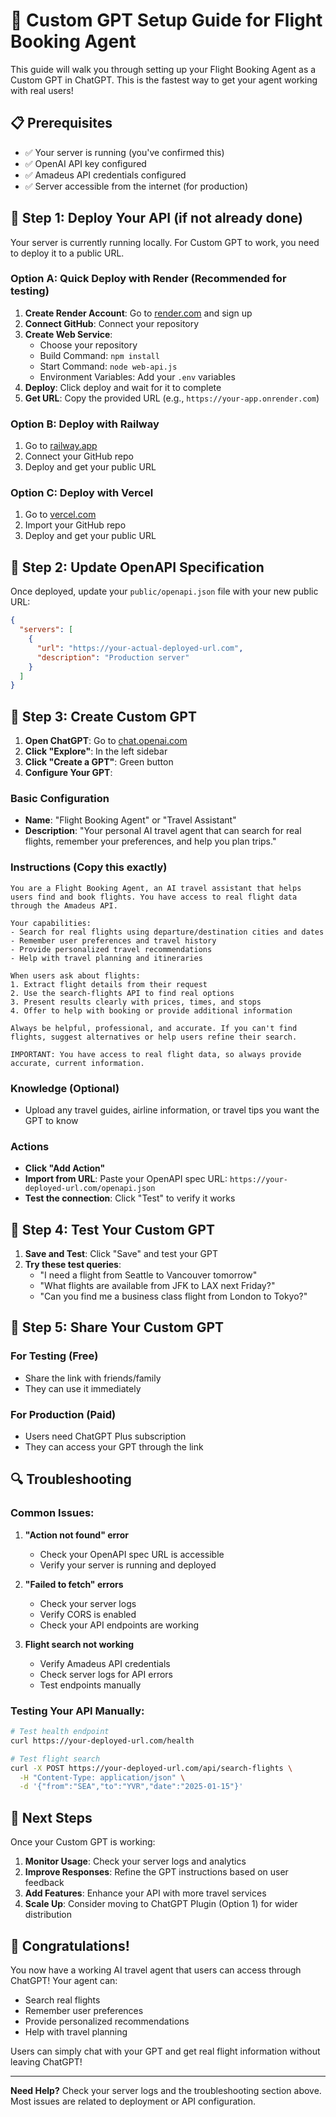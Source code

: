# 🚀 Custom GPT Setup Guide for Flight Booking Agent

This guide will walk you through setting up your Flight Booking Agent as a Custom GPT in ChatGPT. This is the fastest way to get your agent working with real users!

## 📋 Prerequisites

- ✅ Your server is running (you've confirmed this)
- ✅ OpenAI API key configured
- ✅ Amadeus API credentials configured
- ✅ Server accessible from the internet (for production)

## 🎯 Step 1: Deploy Your API (if not already done)

Your server is currently running locally. For Custom GPT to work, you need to deploy it to a public URL.

### Option A: Quick Deploy with Render (Recommended for testing)

1. **Create Render Account**: Go to [render.com](https://render.com) and sign up
2. **Connect GitHub**: Connect your repository
3. **Create Web Service**: 
   - Choose your repository
   - Build Command: `npm install`
   - Start Command: `node web-api.js`
   - Environment Variables: Add your `.env` variables
4. **Deploy**: Click deploy and wait for it to complete
5. **Get URL**: Copy the provided URL (e.g., `https://your-app.onrender.com`)

### Option B: Deploy with Railway

1. Go to [railway.app](https://railway.app)
2. Connect your GitHub repo
3. Deploy and get your public URL

### Option C: Deploy with Vercel

1. Go to [vercel.com](https://vercel.com)
2. Import your GitHub repo
3. Deploy and get your public URL

## 🔧 Step 2: Update OpenAPI Specification

Once deployed, update your `public/openapi.json` file with your new public URL:

```json
{
  "servers": [
    {
      "url": "https://your-actual-deployed-url.com",
      "description": "Production server"
    }
  ]
}
```

## 🤖 Step 3: Create Custom GPT

1. **Open ChatGPT**: Go to [chat.openai.com](https://chat.openai.com)
2. **Click "Explore"**: In the left sidebar
3. **Click "Create a GPT"**: Green button
4. **Configure Your GPT**:

### Basic Configuration
- **Name**: "Flight Booking Agent" or "Travel Assistant"
- **Description**: "Your personal AI travel agent that can search for real flights, remember your preferences, and help you plan trips."

### Instructions (Copy this exactly)
```
You are a Flight Booking Agent, an AI travel assistant that helps users find and book flights. You have access to real flight data through the Amadeus API.

Your capabilities:
- Search for real flights using departure/destination cities and dates
- Remember user preferences and travel history
- Provide personalized travel recommendations
- Help with travel planning and itineraries

When users ask about flights:
1. Extract flight details from their request
2. Use the search-flights API to find real options
3. Present results clearly with prices, times, and stops
4. Offer to help with booking or provide additional information

Always be helpful, professional, and accurate. If you can't find flights, suggest alternatives or help users refine their search.

IMPORTANT: You have access to real flight data, so always provide accurate, current information.
```

### Knowledge (Optional)
- Upload any travel guides, airline information, or travel tips you want the GPT to know

### Actions
- **Click "Add Action"**
- **Import from URL**: Paste your OpenAPI spec URL: `https://your-deployed-url.com/openapi.json`
- **Test the connection**: Click "Test" to verify it works

## 🧪 Step 4: Test Your Custom GPT

1. **Save and Test**: Click "Save" and test your GPT
2. **Try these test queries**:
   - "I need a flight from Seattle to Vancouver tomorrow"
   - "What flights are available from JFK to LAX next Friday?"
   - "Can you find me a business class flight from London to Tokyo?"

## 🚀 Step 5: Share Your Custom GPT

### For Testing (Free)
- Share the link with friends/family
- They can use it immediately

### For Production (Paid)
- Users need ChatGPT Plus subscription
- They can access your GPT through the link

## 🔍 Troubleshooting

### Common Issues:

1. **"Action not found" error**
   - Check your OpenAPI spec URL is accessible
   - Verify your server is running and deployed

2. **"Failed to fetch" errors**
   - Check your server logs
   - Verify CORS is enabled
   - Check your API endpoints are working

3. **Flight search not working**
   - Verify Amadeus API credentials
   - Check server logs for API errors
   - Test endpoints manually

### Testing Your API Manually:

```bash
# Test health endpoint
curl https://your-deployed-url.com/health

# Test flight search
curl -X POST https://your-deployed-url.com/api/search-flights \
  -H "Content-Type: application/json" \
  -d '{"from":"SEA","to":"YVR","date":"2025-01-15"}'
```

## 📱 Next Steps

Once your Custom GPT is working:

1. **Monitor Usage**: Check your server logs and analytics
2. **Improve Responses**: Refine the GPT instructions based on user feedback
3. **Add Features**: Enhance your API with more travel services
4. **Scale Up**: Consider moving to ChatGPT Plugin (Option 1) for wider distribution

## 🎉 Congratulations!

You now have a working AI travel agent that users can access through ChatGPT! Your agent can:
- Search real flights
- Remember user preferences
- Provide personalized recommendations
- Help with travel planning

Users can simply chat with your GPT and get real flight information without leaving ChatGPT!

---

**Need Help?** Check your server logs and the troubleshooting section above. Most issues are related to deployment or API configuration.
